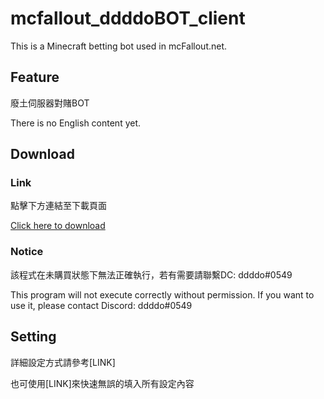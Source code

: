 # mcfallout_ddddoBOT_client
This is a Minecraft betting bot used in mcFallout.net.

## Feature
廢土伺服器對賭BOT

There is no English content yet.

## Download
### Link
點擊下方連結至下載頁面

[Click here to download](https://github.com/ddddo86/mcfallout_ddddoBOT_client/releases)

### Notice
該程式在未購買狀態下無法正確執行，若有需要請聯繫DC: ddddo#0549

This program will not execute correctly without permission.
If you want to use it, please contact Discord: ddddo#0549

## Setting
詳細設定方式請參考[LINK]

也可使用[LINK]來快速無誤的填入所有設定內容